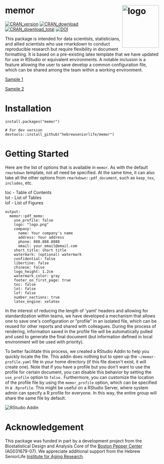 # memor <img src="https://hebrewseniorlife.github.io/memor/memor.svg" align="right" alt="logo" width="120" height = "139" style = "border: none; float: right;">
[![CRAN_version](http://www.r-pkg.org/badges/version/memor)](https://cran.r-project.org/package=memor)
[![CRAN_download](http://cranlogs.r-pkg.org/badges/memor)](https://cran.r-project.org/package=memor)
[![CRAN_download_total](http://cranlogs.r-pkg.org/badges/grand-total/memor)](https://cran.r-project.org/package=memor)
[![DOI](https://zenodo.org/badge/107422681.svg)](https://zenodo.org/badge/latestdoi/107422681)


This package is intended for data scientists, statisticians, and allied scientists who use rmarkdown to conduct reproducible research but require flexibility in document formatting. It is based on a pre-existing latex template that we have updated for use in RStudio or equivalent environments. A notable inclusion is a feature allowing the user to save develop a common configuration file, which can be shared among the team within a working environment. 

[Sample 1](https://hebrewseniorlife.github.io/memor/demo.pdf)

[Sample 2](https://hebrewseniorlife.github.io/memor/demo2.pdf)


# Installation
```
install.packages("memor")

# For dev version
devtools::install_github("hebrewseniorlife/memor")
```

# Getting Started
Here are the list of options that is available in `memor`. As with the default `rmarkdown` template, not all need be specified. At the same time, it can also take all the other options from `rmarkdown::pdf_document`, such as `keep_tex`, `includes`, etc.

toc - Table of Contents  
lot - List of Tables  
lof - List of Figures  
 
```
output: 
  memor::pdf_memo:
    use_profile: false
    logo: "logo.png"
    company: 
      name: Your company's name
      address: Your address
      phone: 888.888.8888
      email: your_email@email.com
    short_title: short title
    watermark: (optional) watermark
    confidential: false
    libertine: false
    chinese: false
    logo_height: 1.2cm
    watermark_color: gray
    footer_on_first_page: true
    toc: false
    lot: false
    lof: false
    number_sections: true
    latex_engine: xelatex
```

In the interest of reducing the length of 'yaml' headers and allowing for standardization within teams, we have developed a mechanism that allows one to save one's configuration or "profile" in an isolated file, which can be reused for other reports and shared with colleagues. During the process of rendering, information saved in the profile file will be automatically pulled and used to generate the final document (but information defined in local environment will be used with priority). 

To better facilitate this process, we created a RStudio Addin to help you quickly locate the file. This addin does nothing but to open up the `~/memor-profile.yaml` file in your home directory (if this file doesn't exist, it will create one). Note that if you have a profile but you don't want to use the profile for certain document, you can disable this behavior by setting the `use_profile` option to `false.` Furthermore, you can customize the location of the profile file by using the `memor_profile` option, which can be specified in a `.Rprofile`. This might be useful on a RStudio Server, where system admin can specify a R profile for everyone. In this way, the entire group will share the same file by default.  

![RStudio Addin](https://raw.githubusercontent.com/hebrewseniorlife/memor/master/docs/addin.png)

# Acknowledgement
This package was funded in part by a development project from the Biostatistical Design and Analysis Core of the [Boston Pepper Center](https://pepper.bwh.harvard.edu/) (AG031679-07). We appreciate additional support from the Hebrew SeniorLife [Institute for Aging Research](https://www.marcusinstituteforaging.org/).
